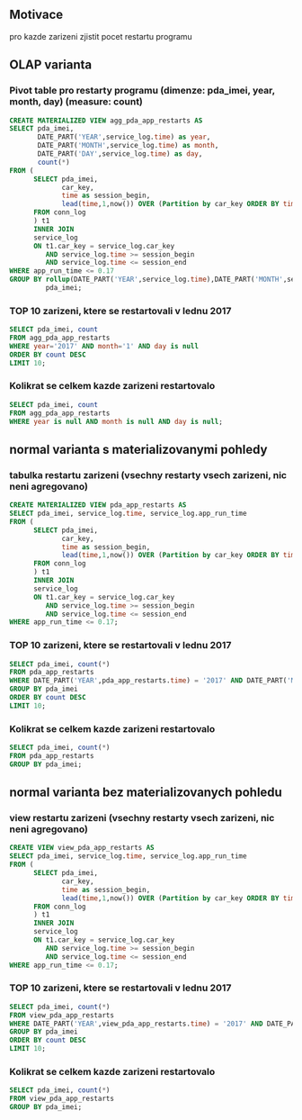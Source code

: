 ## Motivace

pro kazde zarizeni zjistit pocet restartu programu

## OLAP varianta
### Pivot table pro restarty programu (dimenze: pda_imei, year, month, day) (measure: count)

```sql
CREATE MATERIALIZED VIEW agg_pda_app_restarts AS 
SELECT pda_imei,
       DATE_PART('YEAR',service_log.time) as year,
       DATE_PART('MONTH',service_log.time) as month,
       DATE_PART('DAY',service_log.time) as day,
       count(*) 
FROM (
      SELECT pda_imei,
             car_key,
             time as session_begin,
             lead(time,1,now()) OVER (Partition by car_key ORDER BY time) AS session_end 
      FROM conn_log
      ) t1 
      INNER JOIN 
      service_log 
      ON t1.car_key = service_log.car_key 
         AND service_log.time >= session_begin 
         AND service_log.time <= session_end 
WHERE app_run_time <= 0.17 
GROUP BY rollup(DATE_PART('YEAR',service_log.time),DATE_PART('MONTH',service_log.time),DATE_PART('DAY',service_log.time)),
         pda_imei;
```

### TOP 10 zarizeni, ktere se restartovali v lednu 2017

```sql
SELECT pda_imei, count 
FROM agg_pda_app_restarts 
WHERE year='2017' AND month='1' AND day is null 
ORDER BY count DESC 
LIMIT 10;
```

### Kolikrat se celkem kazde zarizeni restartovalo

```sql
SELECT pda_imei, count 
FROM agg_pda_app_restarts 
WHERE year is null AND month is null AND day is null;
```

## normal varianta s materializovanymi pohledy

### tabulka restartu zarizeni (vsechny restarty vsech zarizeni, nic neni agregovano)

```sql
CREATE MATERIALIZED VIEW pda_app_restarts AS  
SELECT pda_imei, service_log.time, service_log.app_run_time 
FROM (
      SELECT pda_imei,
             car_key,
             time as session_begin,
             lead(time,1,now()) OVER (Partition by car_key ORDER BY time) AS session_end 
      FROM conn_log
      ) t1 
      INNER JOIN 
      service_log 
      ON t1.car_key = service_log.car_key 
         AND service_log.time >= session_begin 
         AND service_log.time <= session_end 
WHERE app_run_time <= 0.17;
```

### TOP 10 zarizeni, ktere se restartovali v lednu 2017

```sql
SELECT pda_imei, count(*) 
FROM pda_app_restarts 
WHERE DATE_PART('YEAR',pda_app_restarts.time) = '2017' AND DATE_PART('MONTH',pda_app_restarts.time)='1' 
GROUP BY pda_imei 
ORDER BY count DESC 
LIMIT 10;
```

### Kolikrat se celkem kazde zarizeni restartovalo

```sql
SELECT pda_imei, count(*) 
FROM pda_app_restarts
GROUP BY pda_imei;
```

## normal varianta bez materializovanych pohledu

### view restartu zarizeni (vsechny restarty vsech zarizeni, nic neni agregovano)

```sql
CREATE VIEW view_pda_app_restarts AS  
SELECT pda_imei, service_log.time, service_log.app_run_time 
FROM (                                                                                                  
      SELECT pda_imei,
             car_key,
             time as session_begin,
             lead(time,1,now()) OVER (Partition by car_key ORDER BY time) AS session_end 
      FROM conn_log
      ) t1 
      INNER JOIN 
      service_log 
      ON t1.car_key = service_log.car_key 
         AND service_log.time >= session_begin 
         AND service_log.time <= session_end 
WHERE app_run_time <= 0.17;
```

### TOP 10 zarizeni, ktere se restartovali v lednu 2017

```sql
SELECT pda_imei, count(*) 
FROM view_pda_app_restarts 
WHERE DATE_PART('YEAR',view_pda_app_restarts.time) = '2017' AND DATE_PART('MONTH',view_pda_app_restarts.time)='1' 
GROUP BY pda_imei 
ORDER BY count DESC 
LIMIT 10;
```

### Kolikrat se celkem kazde zarizeni restartovalo

```sql
SELECT pda_imei, count(*) 
FROM view_pda_app_restarts
GROUP BY pda_imei;
```

